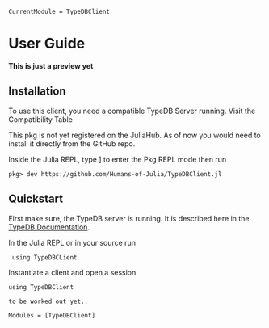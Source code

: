 ```@meta
CurrentModule = TypeDBClient
```

# User Guide

**This is just a preview yet**

## Installation

To use this client, you need a compatible TypeDB Server running. Visit the Compatibility Table 

This pkg is not yet registered on the JuliaHub. As of now you would need to install it directly from the GitHub repo.

Inside the Julia REPL, type ] to enter the Pkg REPL mode then run

`pkg> dev https://github.com/Humans-of-Julia/TypeDBClient.jl`

## Quickstart

First make sure, the TypeDB server is running. It is described here in the [TypeDB Documentation](https://docs.vaticle.com/docs/running-typedb/install-and-run).

In the Julia REPL or in your source run 

` using TypeDBCLient`

Instantiate a client and open a session.

```
using TypeDBClient

to be worked out yet..
```


```@autodocs
Modules = [TypeDBClient]
```